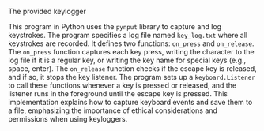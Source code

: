 The provided keylogger 

This program in Python uses the `pynput` library to capture and log keystrokes. The program specifies a log file named `key_log.txt` where all keystrokes are recorded. It defines two functions: `on_press` and `on_release`. The `on_press` function captures each key press, writing the character to the log file if it is a regular key, or writing the key name for special keys (e.g., space, enter). The `on_release` function checks if the escape key is released, and if so, it stops the key listener. The program sets up a `keyboard.Listener` to call these functions whenever a key is pressed or released, and the listener runs in the foreground until the escape key is pressed. This implementation explains how to capture keyboard events and save them to a file, emphasizing the importance of ethical considerations and permissions when using keyloggers.
